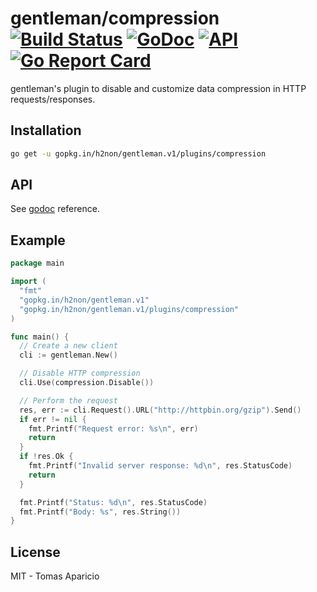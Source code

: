 # gentleman/compression [![Build Status](https://travis-ci.org/h2non/gentleman.png)](https://travis-ci.org/h2non/gentleman) [![GoDoc](https://godoc.org/github.com/h2non/gentleman/plugins/compression?status.svg)](https://godoc.org/github.com/h2non/gentleman/plugins/compression) [![API](https://img.shields.io/badge/status-beta-green.svg?style=flat)](https://godoc.org/github.com/h2non/gentleman/plugins/compression) [![Go Report Card](https://goreportcard.com/badge/github.com/h2non/gentleman)](https://goreportcard.com/report/github.com/h2non/gentleman)

gentleman's plugin to disable and customize data compression in HTTP requests/responses.

## Installation

```bash
go get -u gopkg.in/h2non/gentleman.v1/plugins/compression
```

## API

See [godoc](https://godoc.org/github.com/h2non/gentleman/plugins/compression) reference.

## Example

```go
package main

import (
  "fmt"
  "gopkg.in/h2non/gentleman.v1"
  "gopkg.in/h2non/gentleman.v1/plugins/compression"
)

func main() {
  // Create a new client
  cli := gentleman.New()

  // Disable HTTP compression
  cli.Use(compression.Disable())

  // Perform the request
  res, err := cli.Request().URL("http://httpbin.org/gzip").Send()
  if err != nil {
    fmt.Printf("Request error: %s\n", err)
    return
  }
  if !res.Ok {
    fmt.Printf("Invalid server response: %d\n", res.StatusCode)
    return
  }

  fmt.Printf("Status: %d\n", res.StatusCode)
  fmt.Printf("Body: %s", res.String())
}
```

## License

MIT - Tomas Aparicio
